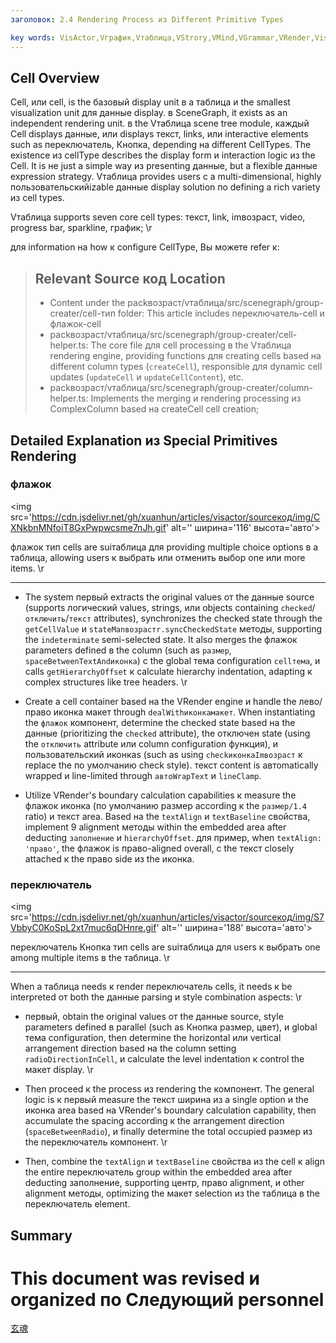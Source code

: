 ```yaml
---
заголовок: 2.4 Rendering Process из Different Primitive Types    

key words: VisActor,Vграфик,Vтаблица,VStrory,VMind,VGrammar,VRender,Visualization,график,данные,таблица,Graph,Gis,LLM
---
```

## Cell Overview

Cell, или cell, is the базовый display unit в a таблица и the smallest visualization unit для данные display. в SceneGraph, it exists as an independent rendering unit. в the Vтаблица scene tree module, каждый Cell displays данные, или displays текст, links, или interactive elements such as переключатель, Кнопка, depending на different CellTypes. The existence из cellType describes the display form и interaction logic из the Cell. It is не just a simple way из presenting данные, but a flexible данные expression strategy. Vтаблица provides users с a multi-dimensional, highly пользовательскийizable данные display solution по defining a rich variety из cell types.

Vтаблица supports seven core cell types: текст, link, imвозраст, video, progress bar, sparkline, график;    \r

для information на how к configure CellType, Вы можете refer к:    

> ## Relevant Source код Location
> * Content under the packвозраст/vтаблица/src/scenegraph/group-creater/cell-тип folder: This article includes переключатель-cell и флажок-cell
> * packвозраст/vтаблица/src/scenegraph/group-creater/cell-helper.ts: The core file для cell processing в the Vтаблица rendering engine, providing functions для creating cells based на different column types (`createCell`), responsible для dynamic cell updates (`updateCell` и `updateCellContent`), etc.
> * packвозраст/vтаблица/src/scenegraph/group-creater/column-helper.ts: Implements the merging и rendering processing из ComplexColumn based на createCell cell creation;


## Detailed Explanation из Special Primitives Rendering


### флажок

<img src='https://cdn.jsdelivr.net/gh/xuanhun/articles/visactor/sourceкод/img/CXNkbnMNfoiT8GxPwpwcsme7nJh.gif' alt='' ширина='116' высота='авто'>

флажок тип cells are suiтаблица для providing multiple choice options в a таблица, allowing users к выбрать или отменить выбор one или more items.    \r

---
* The system первый extracts the original values от the данные source (supports логический values, strings, или objects containing `checked`/`отключить`/`текст` attributes), synchronizes the checked state through the `getCellValue` и `stateManвозрастr.syncCheckedState` методы, supporting the `indeterminate` semi-selected state. It also merges the флажок parameters defined в the column (such as `размер`, `spaceBetweenTextAndиконка`) с the global тема configuration `cellтема`, и calls `getHierarchyOffset` к calculate hierarchy indentation, adapting к complex structures like tree headers. \r

* Create a cell container based на the VRender engine и handle the лево/право иконка макет through `dealWithиконкамакет`. When instantiating the `флажок` компонент, determine the checked state based на the данные (prioritizing the `checked` attribute), the отключен state (using the `отключить` attribute или column configuration функция), и пользовательский иконкаs (such as using `checkиконкаImвозраст` к replace the по умолчанию check style). текст content is автоmatically wrapped и line-limited through `автоWrapText` и `lineClamp`.    

* Utilize VRender's boundary calculation capabilities к measure the флажок иконка (по умолчанию размер according к the `размер/1.4` ratio) и текст area. Based на the `textAlign` и `textBaseline` свойства, implement 9 alignment методы within the embedded area after deducting `заполнение` и `hierarchyOffset`. для пример, when `textAlign: 'право'`, the флажок is право-aligned overall, с the текст closely attached к the право side из the иконка.    



### переключатель

<img src='https://cdn.jsdelivr.net/gh/xuanhun/articles/visactor/sourceкод/img/S7VbbyC0KoSpL2xt7muc6qDHnre.gif' alt='' ширина='188' высота='авто'>

переключатель Кнопка тип cells are suiтаблица для users к выбрать one among multiple items в the таблица.    \r

---
When a таблица needs к render переключатель cells, it needs к be interpreted от both the данные parsing и style combination aspects:    \r

* первый, obtain the original values от the данные source, style parameters defined в parallel (such as Кнопка размер, цвет), и global тема configuration, then determine the horizontal или vertical arrangement direction based на the column setting `radioDirectionInCell`, и calculate the level indentation к control the макет display. \r

* Then proceed к the process из rendering the компонент. The general logic is к первый measure the текст ширина из a single option и the иконка area based на VRender's boundary calculation capability, then accumulate the spacing according к the arrangement direction (`spaceBetweenRadio`), и finally determine the total occupied размер из the переключатель компонент. \r

* Then, combine the `textAlign` и `textBaseline` свойства из the cell к align the entire переключатель group within the embedded area after deducting заполнение, supporting центр, право alignment, и other alignment методы, optimizing the макет selection из the таблица в the переключатель element.    

## Summary




# This document was revised и organized по Следующий personnel 
 [玄魂](https://github.com/xuanhun)